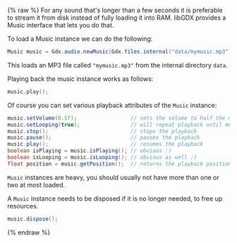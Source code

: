 {% raw %}
For any sound that's longer than a few seconds it is preferable to stream it from disk instead of fully loading it into RAM. libGDX provides a Music interface that lets you do that.

To load a Music instance we can do the following:

```java
Music music = Gdx.audio.newMusic(Gdx.files.internal("data/mymusic.mp3"));
```

This loads an MP3 file called `"mymusic.mp3"` from the internal directory `data`.

Playing back the music instance works as follows:

```java
music.play();
```

Of course you can set various playback attributes of the `Music` instance:

```java
music.setVolume(0.5f);                 // sets the volume to half the maximum volume
music.setLooping(true);                // will repeat playback until music.stop() is called
music.stop();                          // stops the playback
music.pause();                         // pauses the playback
music.play();                          // resumes the playback
boolean isPlaying = music.isPlaying(); // obvious :)
boolean isLooping = music.isLooping(); // obvious as well :)
float position = music.getPosition();  // returns the playback position in seconds
```

`Music` instances are heavy, you should usually not have more than one or two at most loaded.

A `Music` instance needs to be disposed if it is no longer needed, to free up resources.

```java
music.dispose();
```
{% endraw %}